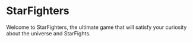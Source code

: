 # StarFighters
Welcome to StarFighters, the ultimate game that will satisfy your curiosity about the universe and StarFights.
